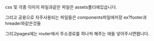 css 및 각종 이미지 파일과같은 파일은 assets폴더에있습니다.

그리고 공용으로 자주사용되는 파일들은 components파일에저장 ex?footer과 hreader와같은것들

그리고pages에는 router에서 주소경로를 하나씩 해주는 애들 넣어주시면됍니다.
